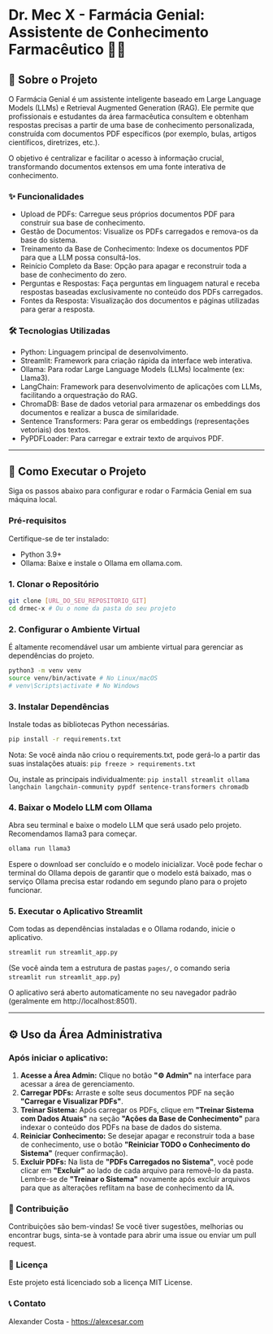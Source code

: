 # Dr. Mec X - Farmácia Genial: Assistente de Conhecimento Farmacêutico 💊💡

## 📖 Sobre o Projeto

O Farmácia Genial é um assistente inteligente baseado em Large Language Models (LLMs) e Retrieval Augmented Generation (RAG). Ele permite que profissionais e estudantes da área farmacêutica consultem e obtenham respostas precisas a partir de uma base de conhecimento personalizada, construída com documentos PDF específicos (por exemplo, bulas, artigos científicos, diretrizes, etc.).

O objetivo é centralizar e facilitar o acesso à informação crucial, transformando documentos extensos em uma fonte interativa de conhecimento.

### ✨ Funcionalidades

- Upload de PDFs: Carregue seus próprios documentos PDF para construir sua base de conhecimento.
- Gestão de Documentos: Visualize os PDFs carregados e remova-os da base do sistema.
- Treinamento da Base de Conhecimento: Indexe os documentos PDF para que a LLM possa consultá-los.
- Reinício Completo da Base: Opção para apagar e reconstruir toda a base de conhecimento do zero.
- Perguntas e Respostas: Faça perguntas em linguagem natural e receba respostas baseadas exclusivamente no conteúdo dos PDFs carregados.
- Fontes da Resposta: Visualização dos documentos e páginas utilizadas para gerar a resposta.

### 🛠️ Tecnologias Utilizadas

- Python: Linguagem principal de desenvolvimento.
- Streamlit: Framework para criação rápida da interface web interativa.
- Ollama: Para rodar Large Language Models (LLMs) localmente (ex: Llama3).
- LangChain: Framework para desenvolvimento de aplicações com LLMs, facilitando a orquestração do RAG.
- ChromaDB: Base de dados vetorial para armazenar os embeddings dos documentos e realizar a busca de similaridade.
- Sentence Transformers: Para gerar os embeddings (representações vetoriais) dos textos.
- PyPDFLoader: Para carregar e extrair texto de arquivos PDF.

---

## 🚀 Como Executar o Projeto

Siga os passos abaixo para configurar e rodar o Farmácia Genial em sua máquina local.

### Pré-requisitos

Certifique-se de ter instalado:

- Python 3.9+
- Ollama: Baixe e instale o Ollama em ollama.com.

### 1. Clonar o Repositório

```bash
git clone [URL_DO_SEU_REPOSITORIO_GIT]
cd drmec-x # Ou o nome da pasta do seu projeto
```

### 2. Configurar o Ambiente Virtual

É altamente recomendável usar um ambiente virtual para gerenciar as dependências do projeto.

```bash
python3 -m venv venv
source venv/bin/activate # No Linux/macOS
# venv\Scripts\activate # No Windows
```

### 3. Instalar Dependências

Instale todas as bibliotecas Python necessárias.

```bash
pip install -r requirements.txt
```

Nota: Se você ainda não criou o requirements.txt, pode gerá-lo a partir das suas instalações atuais:
`pip freeze > requirements.txt`

Ou, instale as principais individualmente:
`pip install streamlit ollama langchain langchain-community pypdf sentence-transformers chromadb`

### 4. Baixar o Modelo LLM com Ollama

Abra seu terminal e baixe o modelo LLM que será usado pelo projeto. Recomendamos llama3 para começar.

```bash
ollama run llama3
```

Espere o download ser concluído e o modelo inicializar. Você pode fechar o terminal do Ollama depois de garantir que o modelo está baixado, mas o serviço Ollama precisa estar rodando em segundo plano para o projeto funcionar.

### 5. Executar o Aplicativo Streamlit

Com todas as dependências instaladas e o Ollama rodando, inicie o aplicativo.

```bash
streamlit run streamlit_app.py
```

(Se você ainda tem a estrutura de pastas `pages/`, o comando seria `streamlit run streamlit_app.py`)

O aplicativo será aberto automaticamente no seu navegador padrão (geralmente em http://localhost:8501).

---

## ⚙️ Uso da Área Administrativa

### Após iniciar o aplicativo:

1. **Acesse a Área Admin:** Clique no botão **"⚙️ Admin"** na interface para acessar a área de gerenciamento.
2. **Carregar PDFs:** Arraste e solte seus documentos PDF na seção **"Carregar e Visualizar PDFs"**.
3. **Treinar Sistema:** Após carregar os PDFs, clique em **"Treinar Sistema com Dados Atuais"** na seção **"Ações da Base de Conhecimento"** para indexar o conteúdo dos PDFs na base de dados do sistema.
4. **Reiniciar Conhecimento:** Se desejar apagar e reconstruir toda a base de conhecimento, use o botão **"Reiniciar TODO o Conhecimento do Sistema"** (requer confirmação).
5. **Excluir PDFs:** Na lista de **"PDFs Carregados no Sistema"**, você pode clicar em **"Excluir"** ao lado de cada arquivo para removê-lo da pasta. Lembre-se de **"Treinar o Sistema"** novamente após excluir arquivos para que as alterações reflitam na base de conhecimento da IA.

### 🙋 Contribuição

Contribuições são bem-vindas! Se você tiver sugestões, melhorias ou encontrar bugs, sinta-se à vontade para abrir uma issue ou enviar um pull request.

### 📄 Licença

Este projeto está licenciado sob a licença MIT License.

### 📞 Contato

Alexander Costa - https://alexcesar.com
